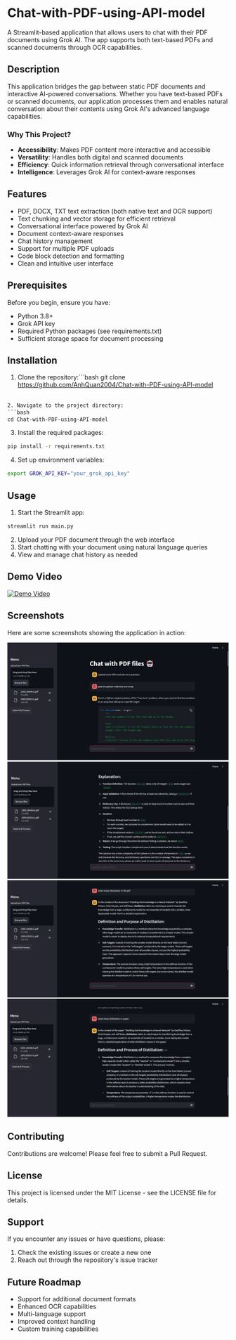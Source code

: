 # Chat-with-PDF-using-API-model

A Streamlit-based application that allows users to chat with their PDF documents using Grok AI. The app supports both text-based PDFs and scanned documents through OCR capabilities.

## Description

This application bridges the gap between static PDF documents and interactive AI-powered conversations. Whether you have text-based PDFs or scanned documents, our application processes them and enables natural conversation about their contents using Grok AI's advanced language capabilities.

### Why This Project?

- **Accessibility**: Makes PDF content more interactive and accessible
- **Versatility**: Handles both digital and scanned documents
- **Efficiency**: Quick information retrieval through conversational interface
- **Intelligence**: Leverages Grok AI for context-aware responses

## Features

- PDF, DOCX, TXT text extraction (both native text and OCR support)
- Text chunking and vector storage for efficient retrieval
- Conversational interface powered by Grok AI
- Document context-aware responses
- Chat history management
- Support for multiple PDF uploads
- Code block detection and formatting
- Clean and intuitive user interface

## Prerequisites

Before you begin, ensure you have:
- Python 3.8+
- Grok API key
- Required Python packages (see requirements.txt)
- Sufficient storage space for document processing

## Installation

1. Clone the repository:```bash
git clone https://github.com/AnhQuan2004/Chat-with-PDF-using-API-model
```

2. Navigate to the project directory:
```bash
cd Chat-with-PDF-using-API-model
```

3. Install the required packages:
```bash
pip install -r requirements.txt
```

4. Set up environment variables:
```bash
export GROK_API_KEY="your_grok_api_key"
```

## Usage

1. Start the Streamlit app:
```bash
streamlit run main.py
```

2. Upload your PDF document through the web interface
3. Start chatting with your document using natural language queries
4. View and manage chat history as needed

## Demo Video


[![Demo Video](https://img.youtube.com/vi/XSuvMuEx5EU/maxresdefault.jpg)](https://www.youtube.com/watch?v=XSuvMuEx5EU)
## Screenshots

Here are some screenshots showing the application in action:

![App Screenshot](image/Screenshot%202024-11-19%20214246.png)
![App Screenshot](image/Screenshot%202024-11-19%20214253.png)
![App Screenshot](image/Screenshot%202024-11-19%20214259.png)
![App Screenshot](image/Screenshot%202024-11-19%20215030.png)

## Contributing

Contributions are welcome! Please feel free to submit a Pull Request.

## License

This project is licensed under the MIT License - see the LICENSE file for details.

## Support

If you encounter any issues or have questions, please:
1. Check the existing issues or create a new one
2. Reach out through the repository's issue tracker

## Future Roadmap

- Support for additional document formats
- Enhanced OCR capabilities
- Multi-language support
- Improved context handling
- Custom training capabilities
